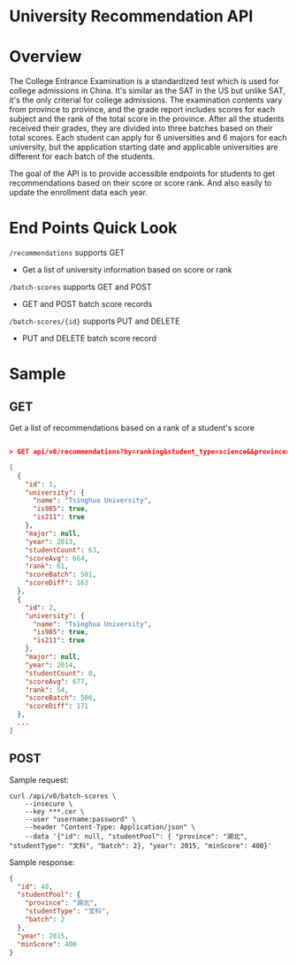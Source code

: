 # University Recommendation API

# Overview

The College Entrance Examination is a standardized test  which is used for college admissions in China. It's similar as the SAT in the US but unlike SAT, it's the only criterial for college admissions. The examination contents vary from province to province, and the grade report includes scores for each subject and the rank of the total score in the province. After all the students received their grades, they are divided into three batches based on their total scores. Each student can apply for 6 universities and 6 majors for each university, but the application starting date and applicable universities are different for each batch of the students.

The goal of the API is to provide accessible endpoints for students to get recommendations based on their score or score rank. And also easily to update the enrollment data each year.

# End Points Quick Look

 `/recommendations` supports GET
 + Get a list of university information based on score or rank

 `/batch-scores` supports GET and POST
 + GET and POST batch score records

 `/batch-scores/{id}` supports PUT and DELETE
 + PUT and DELETE batch score record

# Sample

## GET

Get a list of recommendations based on a rank of a student's score

```json

> GET api/v0/recommendations?by=ranking&student_type=science&&province=fujian&&batch=1&lower_limit=0&upper_limit=1000&language=en

[
  {
    "id": 1,
    "university": {
      "name": "Tsinghua University",
      "is985": true,
      "is211": true
    },
    "major": null,
    "year": 2013,
    "studentCount": 63,
    "scoreAvg": 664,
    "rank": 61,
    "scoreBatch": 501,
    "scoreDiff": 163
  },
  {
    "id": 2,
    "university": {
      "name": "Tsinghua University",
      "is985": true,
      "is211": true
    },
    "major": null,
    "year": 2014,
    "studentCount": 0,
    "scoreAvg": 677,
    "rank": 54,
    "scoreBatch": 506,
    "scoreDiff": 171
  },
  ...
]
```

## POST

Sample request:

```
curl /api/v0/batch-scores \
    --insecure \
    --key ***.cer \
    --user "username:password" \
    --header "Content-Type: Application/json" \
    --data '{"id": null, "studentPool": { "province": "湖北", "studentType": "文科", "batch": 2}, "year": 2015, "minScore": 400}'
```

Sample response:

```json
{
  "id": 48,
  "studentPool": {
    "province": "湖北",
    "studentType": "文科",
    "batch": 2
  },
  "year": 2015,
  "minScore": 400
}
```
